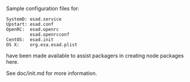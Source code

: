 Sample configuration files for:
```
SystemD: esad.service
Upstart: esad.conf
OpenRC:  esad.openrc
         esad.openrcconf
CentOS:  esad.init
OS X:    org.esa.esad.plist
```
have been made available to assist packagers in creating node packages here.

See doc/init.md for more information.
